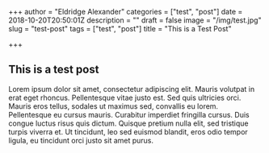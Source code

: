 +++
author = "Eldridge Alexander"
categories = ["test", "post"]
date = 2018-10-20T20:50:01Z
description = ""
draft = false
image = "/img/test.jpg"
slug = "test-post"
tags = ["test", "post"]
title = "This is a Test Post"

+++

## This is a test post

Lorem ipsum dolor sit amet, consectetur adipiscing elit. Mauris volutpat in erat eget rhoncus. Pellentesque vitae justo est. Sed quis ultricies orci. Mauris eros tellus, sodales ut maximus sed, convallis eu lorem. Pellentesque eu cursus mauris. Curabitur imperdiet fringilla cursus. Duis congue luctus risus quis dictum. Quisque pretium nulla elit, sed tristique turpis viverra et. Ut tincidunt, leo sed euismod blandit, eros odio tempor ligula, eu tincidunt orci justo sit amet purus.

